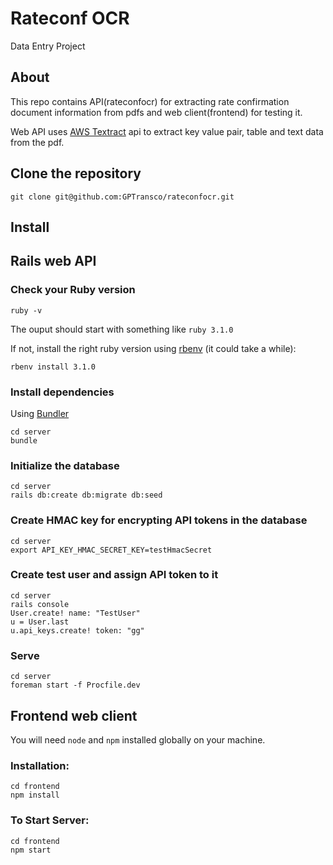 # Rateconf OCR
Data Entry Project

## About
This repo contains API(rateconfocr) for extracting rate confirmation document information from pdfs and web client(frontend) for testing it.

Web API uses [AWS Textract](https://aws.amazon.com/textract/) api to extract key value pair, table and text data from the pdf.


## Clone the repository

```shell
git clone git@github.com:GPTransco/rateconfocr.git
```
## Install

## Rails web API

### Check your Ruby version

```shell
ruby -v
```

The ouput should start with something like `ruby 3.1.0`

If not, install the right ruby version using [rbenv](https://github.com/rbenv/rbenv) (it could take a while):

```shell
rbenv install 3.1.0
```

### Install dependencies

Using [Bundler](https://github.com/bundler/bundler)

```shell
cd server
bundle
```

### Initialize the database

```shell
cd server
rails db:create db:migrate db:seed
```

### Create HMAC key for encrypting API tokens in the database
```shell
cd server
export API_KEY_HMAC_SECRET_KEY=testHmacSecret
```

### Create test user and assign API token to it
```shell
cd server
rails console
User.create! name: "TestUser"
u = User.last
u.api_keys.create! token: "gg"
```

### Serve

```shell
cd server
foreman start -f Procfile.dev
```
## Frontend web client
You will need `node` and `npm` installed globally on your machine.  

### Installation:

```shell
cd frontend
npm install
```

### To Start Server:

```shell
cd frontend
npm start
```
